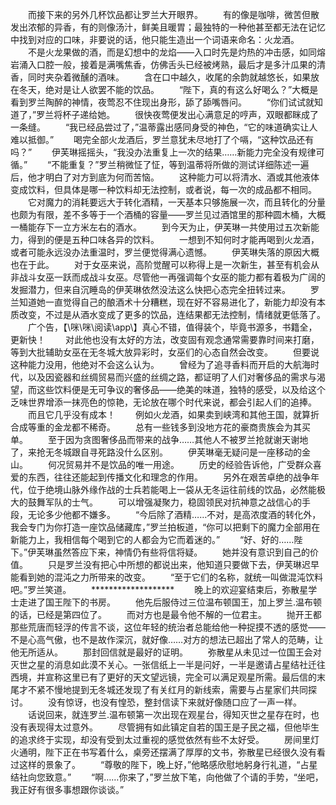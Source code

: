 　　而接下来的另外几杯饮品都让罗兰大开眼界。
　　有的像是咖啡，微苦但散发出浓郁的异香，有的则像汤汁，鲜美且暖胃；最独特的一种他甚至都无法在记忆中找到对应的口味，非要说的话，他只能生造出一个词语来命名：火龙酒。
　　不是火龙果做的酒，而是幻想中的龙焰——入口时先是灼热的冲击感，如同熔岩涌入口腔一般，接着是满嘴焦香，仿佛舌头已经被烤熟，最后才是多汁瓜果的清香，同时夹杂着微醺的酒味。
　　含在口中越久，收尾的余韵就越悠长，如果放在冬天，绝对是让人欲罢不能的饮品。
　　“陛下，真的有这么好喝么？”大概是看到罗兰陶醉的神情，夜莺忍不住现出身形，舔了舔嘴唇问。
　　“你们试试就知道了，”罗兰将杯子递给她。
　　很快夜莺便发出心满意足的哼声，双眼都眯成了一条缝。
　　“我已经品尝过了，”温蒂露出感同身受的神色，“它的味道确实让人难以抵御。”
　　喝完全部火龙酒后，罗兰意犹未尽地打了个嗝，“这种饮品还有吗？”
　　伊芙琳摇摇头，“我没办法重复上一次的结果……新能力完全没有规律可循。”
　　“不能重复？”罗兰稍微怔了怔，等到温蒂将所做的测试详细陈述一遍后，他才明白了对方到底为何而苦恼。
　　这种能力可以将清水、酒或其他液体变成饮料，但具体是哪一种饮料却无法控制，或者说，每一次的成品都不相同。
　　它对魔力的消耗要远大于转化酒精，一天基本只够施展一次，而且转化的分量也颇为有限，差不多等于一个酒桶的容量——罗兰见过酒馆里的那种圆木桶，大概一桶能存下一立方米左右的酒水。
　　到今天为止，伊芙琳一共使用过五次新能力，得到的便是五种口味各异的饮料。
　　一想到不知何时才能再喝到火龙酒，或者可能永远没办法重温时，罗兰便觉得满心遗憾。
　　伊芙琳失落的原因大概也在于此。
　　对于女巫来说，高阶觉醒可以称得上是一次新生，甚至有机会从非战斗女巫一跃而成战斗女巫。尽管他一再强调每个女巫的能力都有着极为广阔的发掘潜力，但来自沉睡岛的伊芙琳依然没法这么快把心态完全扭转过来。
　　罗兰知道她一直觉得自己的酿酒术十分糟糕，现在好不容易进化了，新能力却没有本质改变，不过是从酒水变成了更多的饮品，连结果都无法控制，情绪就更低落了。
　　广个告，【\咪\咪\阅读\app\\】真心不错，值得装个，毕竟书源多，书籍全，更新快！
　　对此他也没有太好的方法，改变固有观念通常需要靠时间来打磨，等到大批辅助女巫在无冬城大放异彩时，女巫们的心态自然会改变。
　　但要说这种能力没用，他绝对不会这么认为。
　　曾经为了追寻香料而开启的大航海时代，以及因瓷器和丝绸贸易而兴盛的丝绸之路，都证明了人们对奢侈品的需求与渴望，而这些饮料便是无可争议的奢侈品——绝美的味道，独特的感受，以及给这个乏味世界增添一抹亮色的惊艳，无论放在哪个时代来说，都会引起人们的追捧。
　　而且它几乎没有成本！
　　例如火龙酒，如果卖到峡湾和其他王国，就算折合成等重的金龙都不稀奇。
　　总有一些钱多到没地方花的豪商贵族会为其买单。
　　至于因为贪图奢侈品而带来的战争……其他人不被罗兰抢就谢天谢地了，来抢无冬城跟自寻死路没什么区别。
　　伊芙琳毫无疑问是一座移动的金山。
　　何况贸易并不是饮品的唯一用途。
　　历史的经验告诉他，广受群众喜爱的东西，往往还能起到传播文化和理念的作用。
　　另外在艰苦卓绝的战争年代，位于绝境山脉外缘作战的士兵若能喝上一袋从无冬运往前线的饮品，必然能极大的鼓舞军队的士气。
　　可以增强凝聚力，稳固领民对抗神意之战信心的手段，无论多少他都不嫌多。
　　“今后除了酒精……不对，是高浓度酒的转化外，我会专门为你打造一座饮品储藏库，”罗兰拍板道，“你可以把剩下的魔力全部用在新能力上，我相信每个喝到它的人都会为它而着迷的。”
　　“好、好的……陛下。”伊芙琳虽然答应下来，神情仍有些将信将疑。
　　她并没有意识到自己的价值。
　　只是罗兰没有把心中所想的都说出来，他知道只要做下去，伊芙琳迟早能看到她的混沌之力所带来的改变。
　　“至于它们的名称，就统一叫做混沌饮料吧。”罗兰笑道。
　　*******************
　　晚上的欢迎宴结束后，弥散星学士走进了国王陛下的书房。
　　他先后服侍过三位温布顿国王，加上罗兰.温布顿的话，已经是第四位了。
　　而对方也是最令他不解的一位君主。
　　抛开王都那些荒唐而轻浮的传言不谈，这位年轻的统治者总能给他一种捉摸不透的感觉——不是心高气傲，也不是故作深沉，就好像……对方的想法已超出了常人的范畴，让他无所适从。
　　那封回信就是最好的证明。
　　弥散星从未见过一位国王会对灭世之星的消息如此漠不关心。一张信纸上一半是问好，一半是邀请占星结社迁往西境，并宣称这里已有了更好的天文望远镜，完全可以满足观星所需。最后信的末尾才不紧不慢地提到无冬城还发现了有关红月的新线索，需要与占星家们共同探讨。
　　没有惊讶，也没有惶恐，整封信读下来就好像随口应了一声一样。
　　话说回来，就连罗兰.温布顿第一次出现在观星台，得知灭世之星存在时，也没有表现得太过意外。
　　尽管拥有如此镇定自若的国王是子民之福，但他毕生的追求终于实现，却没有受到太过重视的感觉依然有些不太好受。
　　房间里灯火通明，陛下正在书写着什么，桌旁还摆满了厚厚的文书，弥散星已经很久没有看过这样的景象了。
　　“尊敬的陛下，晚上好，”他略感欣慰地躬身行礼道，“占星结社向您致意。”
　　“啊……你来了，”罗兰放下笔，向他做了个请的手势，“坐吧，我正好有很多事想跟你谈谈。”